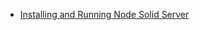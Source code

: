 
* [Installing and Running Node Solid Server](https://solid.inrupt.com/docs/installing-running-nss)
